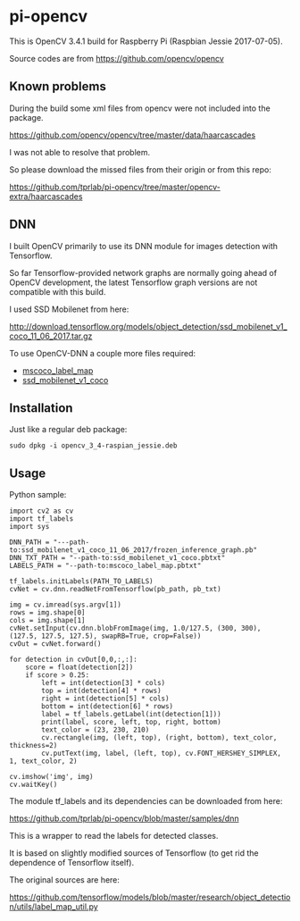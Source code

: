 # pi-opencv
This is OpenCV 3.4.1 build for Raspberry Pi (Raspbian Jessie 2017-07-05).

Source codes are from https://github.com/opencv/opencv

## Known problems
During the build some xml files from opencv were not included into the package.

https://github.com/opencv/opencv/tree/master/data/haarcascades

I was not able to resolve that problem.

So please download the missed files from their origin or from this repo:

https://github.com/tprlab/pi-opencv/tree/master/opencv-extra/haarcascades

## DNN
I built OpenCV primarily to use its DNN module for images detection with Tensorflow.

So far Tensorflow-provided network graphs are normally going ahead of OpenCV development, the latest Tensorflow graph versions are not compatible with this build.

I used SSD Mobilenet from here:

http://download.tensorflow.org/models/object_detection/ssd_mobilenet_v1_coco_11_06_2017.tar.gz

To use OpenCV-DNN a couple more files required:
* [mscoco_label_map](https://github.com/tprlab/pi-opencv/blob/master/opencv-extra/mscoco_label_map.pbtxt)
* [ssd_mobilenet_v1_coco](https://github.com/tprlab/pi-opencv/blob/master/opencv-extra/ssd_mobilenet_v1_coco.pbtxt)

## Installation

Just like a regular deb package:

```
sudo dpkg -i opencv_3_4-raspian_jessie.deb
```

## Usage


Python sample:


```
import cv2 as cv
import tf_labels
import sys

DNN_PATH = "---path-to:ssd_mobilenet_v1_coco_11_06_2017/frozen_inference_graph.pb"
DNN_TXT_PATH = "--path-to:ssd_mobilenet_v1_coco.pbtxt"
LABELS_PATH = "--path-to:mscoco_label_map.pbtxt"

tf_labels.initLabels(PATH_TO_LABELS)
cvNet = cv.dnn.readNetFromTensorflow(pb_path, pb_txt)

img = cv.imread(sys.argv[1])
rows = img.shape[0]
cols = img.shape[1]
cvNet.setInput(cv.dnn.blobFromImage(img, 1.0/127.5, (300, 300), (127.5, 127.5, 127.5), swapRB=True, crop=False))
cvOut = cvNet.forward()

for detection in cvOut[0,0,:,:]:
    score = float(detection[2])
    if score > 0.25:
        left = int(detection[3] * cols)
        top = int(detection[4] * rows)
        right = int(detection[5] * cols)
        bottom = int(detection[6] * rows)
        label = tf_labels.getLabel(int(detection[1]))
        print(label, score, left, top, right, bottom)
        text_color = (23, 230, 210)
        cv.rectangle(img, (left, top), (right, bottom), text_color, thickness=2)
        cv.putText(img, label, (left, top), cv.FONT_HERSHEY_SIMPLEX, 1, text_color, 2)

cv.imshow('img', img)
cv.waitKey()
```

The module tf_labels and its dependencies can be downloaded from here:

https://github.com/tprlab/pi-opencv/blob/master/samples/dnn

This is a wrapper to read the labels for detected classes.

It is based on slightly modified sources of Tensorflow (to get rid the dependence of Tensorflow itself).

The original sources are here:

https://github.com/tensorflow/models/blob/master/research/object_detection/utils/label_map_util.py



